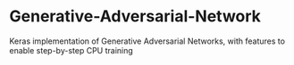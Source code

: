 # Generative-Adversarial-Network
Keras implementation of Generative Adversarial Networks, with features to enable step-by-step CPU training
